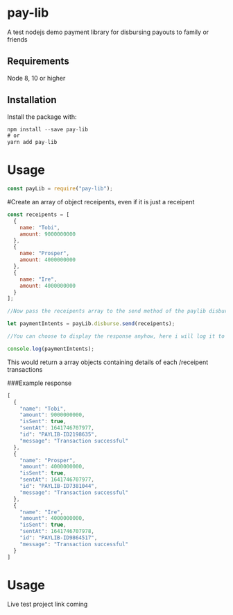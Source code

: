 # pay-lib
A test nodejs demo payment library for disbursing payouts to family or friends

## Requirements

Node 8, 10 or higher

## Installation

Install the package with:

```javascript
npm install --save pay-lib 
# or 
yarn add pay-lib  
```
# Usage

```javascript 
const payLib = require("pay-lib");
```
#Create an array of object receipents, even if it is just a receipent

```javascript
const receipents = [
  {
    name: "Tobi",
    amount: 9000000000
  },
  {
    name: "Prosper",
    amount: 4000000000
  },
  {
    name: "Ire",
    amount: 4000000000
  }
];

//Now pass the receipents array to the send method of the paylib disburse property

let paymentIntents = payLib.disburse.send(receipents);

//You can choose to display the response anyhow, here i will log it to the console

console.log(paymentIntents);

```


This would return a array objects containing details of each /receipent transactions

###Example response 
```javascript
[
  {
    "name": "Tobi",
    "amount": 9000000000,
    "isSent": true,
    "sentAt": 1641746707977,
    "id": "PAYLIB-ID2198635",
    "message": "Transaction successful"
  },
  {
    "name": "Prosper",
    "amount": 4000000000,
    "isSent": true,
    "sentAt": 1641746707977,
    "id": "PAYLIB-ID7381044",
    "message": "Transaction successful"
  },
  {
    "name": "Ire",
    "amount": 4000000000,
    "isSent": true,
    "sentAt": 1641746707978,
    "id": "PAYLIB-ID9864517",
    "message": "Transaction successful"
  }
]

```

# Usage
Live test project link coming